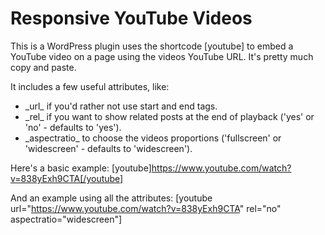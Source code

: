 Responsive YouTube Videos
==============================

This is a WordPress plugin uses the shortcode [youtube] to embed a YouTube video on a page using the videos YouTube URL. It's pretty much copy and paste.

It includes a few useful attributes, like:
<ul>
	<li>_url_ if you'd rather not use start and end tags.</li>
	<li>_rel_ if you want to show related posts at the end of playback ('yes' or 'no' - defaults to 'yes').</li>
	<li>_aspectratio_ to choose the videos proportions ('fullscreen' or 'widescreen' - defaults to 'widescreen').</li>
</ul>

Here's a basic example:
[youtube]https://www.youtube.com/watch?v=838yExh9CTA[/youtube]

And an example using all the attributes:
[youtube url="https://www.youtube.com/watch?v=838yExh9CTA" rel="no" aspectratio="widescreen"]
